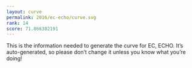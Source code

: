 ```yaml
---
layout: curve
permalink: 2016/ec-echo/curve.svg
rank: 14
score: 71.866302191
---
```


This is the information needed to generate the curve for EC, ECHO. It’s
auto-generated, so please don’t change it unless you know what you’re
doing!
